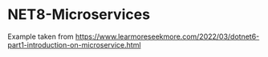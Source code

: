 # NET8-Microservices
Example taken from https://www.learmoreseekmore.com/2022/03/dotnet6-part1-introduction-on-microservice.html
